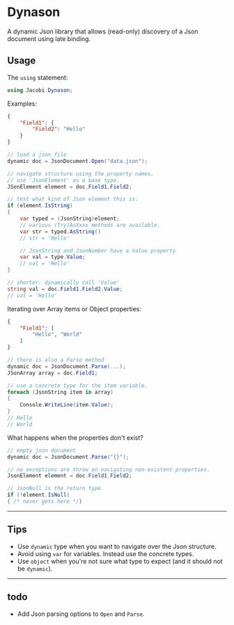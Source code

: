# Dynason

A dynamic Json library that allows (read-only) discovery of a Json document using late binding.

## Usage

The `using` statement:

```csharp
using Jacobi.Dynason;
```

Examples:

```json
{
	"Field1": {
		"Field2": "Hello"
	}
}
```

```csharp
// load a json file
dynamic doc = JsonDocument.Open("data.json");

// navigate structure using the property names.
// use 'JsonElement' as a base type.
JSonElement element = doc.Field1.Field2;

// test what kind of Json element this is.
if (element.IsString)
{
	var typed = (JsonString)element;
	// various (Try)AsXxxx methods are available.
	var str = typed.AsString()
	// str = 'Hello'

	// JsonString and JsonNumber have a Value property
	var val = type.Value;
	// val = 'Hello'
}

// shorter: dynamically call 'Value'
string val = doc.Field1.Field2.Value;
// val = 'Hello'
```

Iterating over Array items or Object properties:

```json
{
	"Field1": [
		"Hello", "World"
	]
}
```

```csharp
// there is also a Parse method
dynamic doc = JsonDocument.Parse(...);
JSonArray array = doc.Field1;

// use a concrete type for the item variable.
foreach (JsonString item in array)
{
	Console.WriteLine(item.Value);
}
// Hello
// World
```

What happens when the properties don't exist?

```csharp
// empty json document
dynamic doc = JsonDocument.Parse("{}");

// no exceptions are throw on navigating non-existent properties.
JsonElement element = doc.Field1.Field2;

// JsonNull is the return type.
if (!element.IsNull)
{ /* never gets here */}
```

---

## Tips

- Use `dynamic` type when you want to navigate over the Json structure.
- Avoid using `var` for variables. Instead use the concrete types.
- Use `object` when you're not sure what type to expect (and it should not be `dynamic`).

---

## todo

- Add Json parsing options to `Open` and `Parse`.
